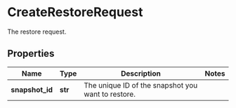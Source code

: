 # CreateRestoreRequest

The restore request.
## Properties
| Name | Type | Description | Notes |
| ------------ | ------------- | ------------- | ------------- |
| **snapshot_id** | **str** | The unique ID of the snapshot you want to restore. |  |


